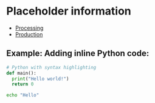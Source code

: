 # Placeholder information

* [Processing](./processing/processing.md)
* [Production](./production/production.md)

## Example: Adding inline Python code:

```python
# Python with syntax highlighting
def main():
  print("Hello world!")
  return 0
```

```bash
echo "Hello"
```
